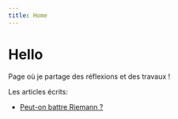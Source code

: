 ```yaml
---
title: Home
---
```


# Hello
Page où je partage des réflexions et des travaux !

Les articles écrits:
- [Peut-on battre Riemann ?](nombres_premiers.md)
